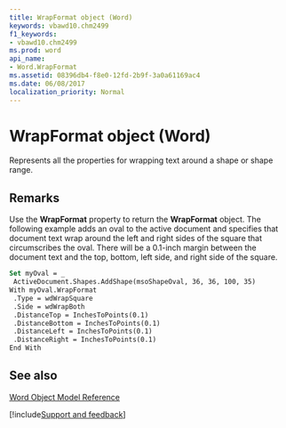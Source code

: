 ```yaml
---
title: WrapFormat object (Word)
keywords: vbawd10.chm2499
f1_keywords:
- vbawd10.chm2499
ms.prod: word
api_name:
- Word.WrapFormat
ms.assetid: 08396db4-f8e0-12fd-2b9f-3a0a61169ac4
ms.date: 06/08/2017
localization_priority: Normal
---
```



# WrapFormat object (Word)

Represents all the properties for wrapping text around a shape or shape range.


## Remarks

Use the  **WrapFormat** property to return the **WrapFormat** object. The following example adds an oval to the active document and specifies that document text wrap around the left and right sides of the square that circumscribes the oval. There will be a 0.1-inch margin between the document text and the top, bottom, left side, and right side of the square.


```vb
Set myOval = _ 
 ActiveDocument.Shapes.AddShape(msoShapeOval, 36, 36, 100, 35) 
With myOval.WrapFormat 
 .Type = wdWrapSquare 
 .Side = wdWrapBoth 
 .DistanceTop = InchesToPoints(0.1) 
 .DistanceBottom = InchesToPoints(0.1) 
 .DistanceLeft = InchesToPoints(0.1) 
 .DistanceRight = InchesToPoints(0.1) 
End With
```


## See also



[Word Object Model Reference](overview/Word/object-model.md)

[!include[Support and feedback](~/includes/feedback-boilerplate.md)]